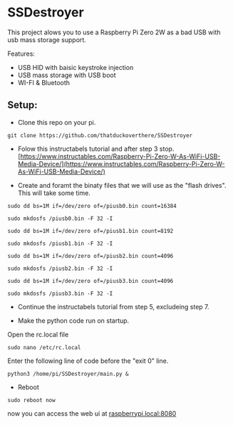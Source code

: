 # SSDestroyer

This project alows you to use a Raspberry Pi Zero 2W as a bad USB with usb mass storage support.

Features:
- USB HID with baisic keystroke injection
- USB mass storage with USB boot
- WI-FI & Bluetooth

## Setup:

- Clone this repo on your pi.
```
git clone https://github.com/thatduckoverthere/SSDestroyer
```
- Folow this instructabels tutorial and after step 3 stop.[https://www.instructables.com/Raspberry-Pi-Zero-W-As-WiFi-USB-Media-Device/](https://www.instructables.com/Raspberry-Pi-Zero-W-As-WiFi-USB-Media-Device/)

- Create and foramt the binaty files that we will use as the "flash drives". This will take some time.
```
sudo dd bs=1M if=/dev/zero of=/piusb0.bin count=16384
```
```
sudo mkdosfs /piusb0.bin -F 32 -I
```

```
sudo dd bs=1M if=/dev/zero of=/piusb1.bin count=8192 
```
```
sudo mkdosfs /piusb1.bin -F 32 -I
```

```
sudo dd bs=1M if=/dev/zero of=/piusb2.bin count=4096
```
```
sudo mkdosfs /piusb2.bin -F 32 -I
```

```
sudo dd bs=1M if=/dev/zero of=/piusb3.bin count=4096
```
```
sudo mkdosfs /piusb3.bin -F 32 -I
```
- Continue the instructabels tutorial from step 5, excludeing step 7.

- Make the python code run on startup.


Open the rc.local file
```
sudo nano /etc/rc.local
```
Enter the following line of code before the "exit 0" line.
```
python3 /home/pi/SSDestroyer/main.py &
```
- Reboot
```
sudo reboot now
```
now you can access the web ui at [raspberrypi.local:8080](raspberrypi.local:8080)